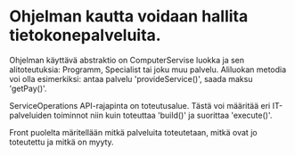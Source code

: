 # Ohjelman kautta voidaan hallita tietokonepalveluita.

Ohjelman käyttävä abstraktio on ComputerServise luokka ja sen alitoteutuksia: Programm, Specialist tai joku muu palvelu.
Aliluokan metodia voi olla esimerkiksi: antaa palvelu 'provideService()', saada maksu 'getPay()'.

ServiceOperations API-rajapinta on toteutusalue. Tästä voi määritää eri IT-palveluiden toiminnot niin kuin toteuttaa 'build()' ja suorittaa 'execute()'.

Front puolelta märitellään mitkä palveluita toteutetaan, mitkä ovat jo toteutettu ja mitkä on myyty.
